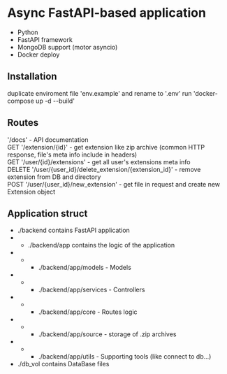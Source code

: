 # Async FastAPI-based application

- Python
- FastAPI framework
- MongoDB support (motor asyncio)
- Docker deploy

## Installation

duplicate enviroment file 'env.example' and rename to '.env'
run 'docker-compose up -d --build'


## Routes

'/docs' - API documentation <br>
GET '/extension/{id}' - get extension like zip archive (common HTTP response, file's meta info include in headers) <br>
GET '/user/{id}/extensions' - get all user's extensions meta info <br>
DELETE '/user/{user_id}/delete_extension/{extension_id}' - remove extension from DB and directory <br>
POST '/user/{user_id}/new_extension' - get file in request and create new Extension object <br>


## Application struct

- ./backend contains FastAPI application
-   - ./backend/app contains the logic of the application
-   -   - ./backend/app/models - Models
-   -   - ./backend/app/services - Controllers
-   -   - ./backend/app/core - Routes logic
-   -   - ./backend/app/source - storage of .zip archives
-   -   - ./backend/app/utils - Supporting tools (like connect to db...)
- ./db_vol contains DataBase files

